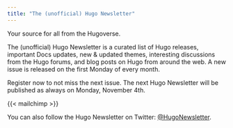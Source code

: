 ```yaml
---
title: "The (unofficial) Hugo Newsletter"
---
```


Your source for all from the Hugoverse.

The (unofficial) Hugo Newsletter is a curated list of Hugo releases, important Docs updates, new & updated themes, interesting discussions from the Hugo forums, and blog posts on Hugo from around the web. A new issue is released on the first Monday of every month.

Register now to not miss the next issue. The next Hugo Newsletter will be published as always on Monday, November 4th. 

{{< mailchimp >}}

You can also follow the Hugo Newsletter on Twitter: [@HugoNewsletter](https://twitter.com/HugoNewsletter).
